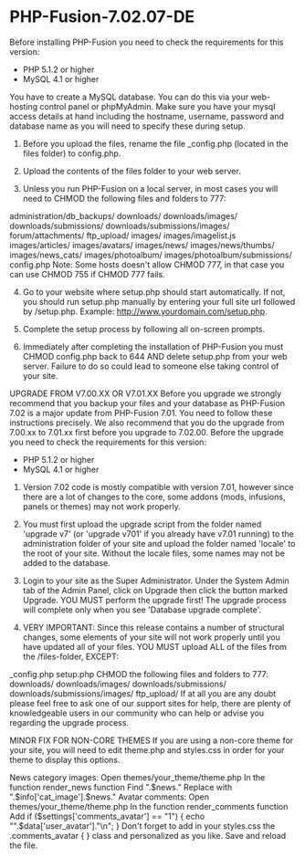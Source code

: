 # PHP-Fusion-7.02.07-DE
Before installing PHP-Fusion you need to check the requirements for this version:
- PHP 5.1.2 or higher
- MySQL 4.1 or higher

You have to create a MySQL database. You can do this via your web-hosting control panel or phpMyAdmin. Make sure you have your mysql access details at hand including the hostname, username, password and database name as you will need to specify these during setup.

1. Before you upload the files, rename the file _config.php (located in the files folder) to config.php.

2. Upload the contents of the files folder to your web server.

3. Unless you run PHP-Fusion on a local server, in most cases you will need to CHMOD the following files and folders to 777:

administration/db_backups/
downloads/
downloads/images/
downloads/submissions/
downloads/submissions/images/
forum/attachments/
ftp_upload/
images/
images/imagelist.js
images/articles/
images/avatars/
images/news/
images/news/thumbs/
images/news_cats/
images/photoalbum/
images/photoalbum/submissions/
config.php
Note: Some hosts doesn't allow CHMOD 777, in that case you can use CHMOD 755 if CHMOD 777 fails.

4. Go to your website where setup.php should start automatically. If not, you should run setup.php manually by entering your full site url followed by /setup.php. Example: http://www.yourdomain.com/setup.php.

5. Complete the setup process by following all on-screen prompts.

6. Immediately after completing the installation of PHP-Fusion you must CHMOD config.php back to 644 AND delete setup.php from your web server. Failure to do so could lead to someone else taking control of your site.

UPGRADE FROM V7.00.XX OR V7.01.XX
Before you upgrade we strongly recommend that you backup your files and your database as PHP-Fusion 7.02 is a major update from PHP-Fusion 7.01. You need to follow these instructions precisely. We also recommend that you do the upgrade from 7.00.xx to 7.01.xx first before you upgrade to 7.02.00.
Before the upgrade you need to check the requirements for this version:

- PHP 5.1.2 or higher
- MySQL 4.1 or higher

1. Version 7.02 code is mostly compatible with version 7.01, however since there are a lot of changes to the core, some addons (mods, infusions, panels or themes) may not work properly.

2. You must first upload the upgrade script from the folder named 'upgrade v7' (or 'upgrade v701' if you already have v7.01 running) to the administration folder of your site and upload the folder named 'locale' to the root of your site. Without the locale files, some names may not be added to the database.

3. Login to your site as the Super Administrator. Under the System Admin tab of the Admin Panel, click on Upgrade then click the button marked Upgrade. YOU MUST perform the upgrade first! The upgrade process will complete only when you see 'Database upgrade complete'.

4. VERY IMPORTANT: Since this release contains a number of structural changes, some elements of your site will not work properly until you have updated all of your files. YOU MUST upload ALL of the files from the /files-folder, EXCEPT:

_config.php
setup.php
CHMOD the following files and folders to 777:
downloads/
downloads/images/
downloads/submissions/
downloads/submissions/images/
ftp_upload/
If at all you are any doubt please feel free to ask one of our support sites for help, there are plenty of knowledgeable users in our community who can help or advise you regarding the upgrade process.

MINOR FIX FOR NON-CORE THEMES
If you are using a non-core theme for your site, you will need to edit theme.php and styles.css in order for your theme to display this options.

News category images:
Open themes/your_theme/theme.php
In the function render_news function
Find ".$news."
Replace with ".$info['cat_image'].$news."
Avatar comments:
Open themes/your_theme/theme.php
In the function render_comments function
Add if ($settings['comments_avatar'] == "1") { echo "".$data['user_avatar']."\n"; }
Don't forget to add in your styles.css the .comments_avatar { } class and personalized as you like.
Save and reload the file.
